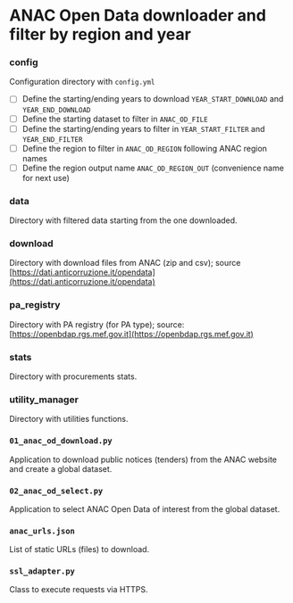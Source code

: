 # ANAC Open Data downloader and filter by region and year

### config
Configuration directory with ```config.yml```
- [ ] Define the starting/ending years to download ```YEAR_START_DOWNLOAD``` and ```YEAR_END_DOWNLOAD```
- [ ] Define the starting dataset to filter in ```ANAC_OD_FILE```
- [ ] Define the starting/ending years to filter in ```YEAR_START_FILTER``` and ```YEAR_END_FILTER```
- [ ] Define the region to filter in ```ANAC_OD_REGION``` following ANAC region names
- [ ] Define the region output name ```ANAC_OD_REGION_OUT``` (convenience name for next use)

### data
Directory with filtered data starting from the one downloaded.

### download
Directory with download files from ANAC (zip and csv); source [https://dati.anticorruzione.it/opendata](https://dati.anticorruzione.it/opendata)

### pa_registry
Directory with PA registry (for PA type); source: [https://openbdap.rgs.mef.gov.it](https://openbdap.rgs.mef.gov.it)

### stats
Directory with procurements stats.

### utility_manager
Directory with utilities functions.

### ```01_anac_od_download.py```
Application to download public notices (tenders) from the ANAC website and create a global dataset.

### ```02_anac_od_select.py```
Application to select ANAC Open Data of interest from the global dataset.

### ```anac_urls.json```
List of static URLs (files) to download.

### ``ssl_adapter.py``
Class to execute requests via HTTPS.
